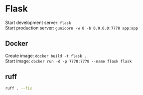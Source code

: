 # Flask

Start development server: `flask`\
Start production server: `gunicorn -w 8 -b 0.0.0.0:7778 app:app`
## Docker

Create image: `docker build -t flask .`\
Start image: `docker run -d -p 7778:7778 --name flask flask`

## ruff

```bash
ruff . --fix
```
